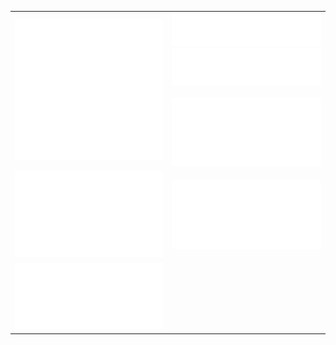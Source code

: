 <table>
  <tr>
    <td>
      <div align="center">
        <img src="github-metrics/base.svg">
      </div>
    </td>
    <td>
      <div>
        <img src="/metrics.plugin.languages.svg">
      </div>
      <div>
        <img src="/metrics.plugin.languages.recent.svg">
      </div>
      <div>&nbsp;</div>
      <div>
        <img src="/metrics.plugin.isocalendar.svg" alt="isocalendar.halfyear">
      </div>
    </td>
  </tr>
  <tr>
    <td>
      <div align="center">
        <img src="github-metrics/habits.charts.svg" alt="isocalendar.halfyear">
      </div>
    </td>
    <td>
      <div>
        <img src="github-metrics/followup.indepth.svg" alt="isocalendar.halfyear">
      </div>
    </td>
  </tr>
  <tr>
    <td>
      <div>
          <img src="github-metrics/achievements.compact.svg">
      </div>
    </td>
  </tr>
</table>

<!--<img align="center" width="120%" src="https://repobeats.axiom.co/api/embed/54fada9beef0afb2f6ff9c93b59fa9387f8edbd9.svg">-->
<!--[<img align="left"  width="400" src="/metrics.plugin.isocalendar.svg">](#)
[<img align="right"  width="400" src="/metrics.plugin.languages.svg">](#)
[<img align="right"  width="400" src="/metrics.plugin.languages.recent.svg">](#)-->

<!--<table>
  <tr>
    <td>
      <div align="center">
        <img src="/metrics.plugin.isocalendar.svg" alt="isocalendar.halfyear">
      </div>
    </td>
    <td>
      <div>
        <img src="/metrics.plugin.languages.svg">
      </div>
      <div>
        <img src="/metrics.plugin.languages.recent.svg">
      </div>
    </td>
  </tr>
</table>-->


<!--
**baitianyu-kun/baitianyu-kun** is a ✨ _special_ ✨ repository because its `README.md` (this file) appears on your GitHub profile.

Here are some ideas to get you started:

- 🔭 I’m currently working on ...
- 🌱 I’m currently learning ...
- 👯 I’m looking to collaborate on ...
- 🤔 I’m looking for help with ...
- 💬 Ask me about ...
- 📫 How to reach me: ...
- 😄 Pronouns: ...
- ⚡ Fun fact: ...

-->
